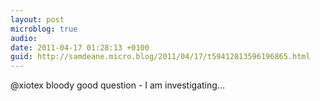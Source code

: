 ```yaml
---
layout: post
microblog: true
audio: 
date: 2011-04-17 01:28:13 +0100
guid: http://samdeane.micro.blog/2011/04/17/t59412813596196865.html
---
```

@xiotex bloody good question - I am investigating...

